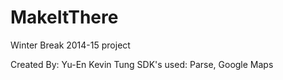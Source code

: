 MakeItThere
===========

Winter Break 2014-15 project

Created By: Yu-En Kevin Tung
SDK's used: Parse, Google Maps
